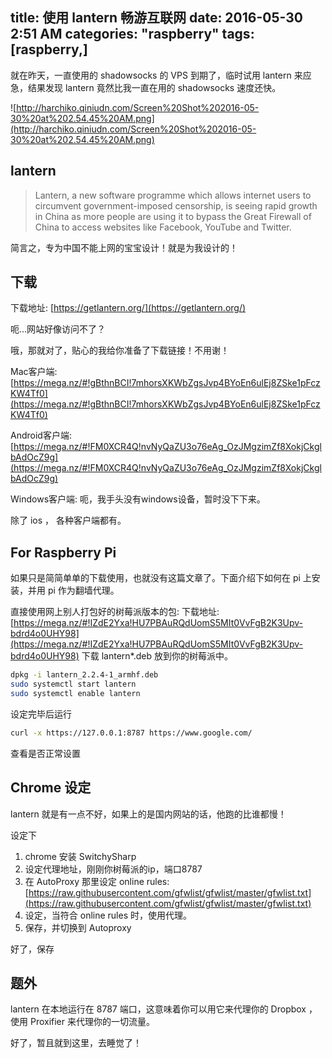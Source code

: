title: 使用 lantern 畅游互联网
date: 2016-05-30 2:51 AM
categories: "raspberry"
tags: [raspberry,]
---

就在昨天，一直使用的 shadowsocks 的 VPS 到期了，临时试用 lantern 来应急，结果发现 lantern 竟然比我一直在用的 shadowsocks 速度还快。

<!--more-->

![http://harchiko.qiniudn.com/Screen%20Shot%202016-05-30%20at%202.54.45%20AM.png](http://harchiko.qiniudn.com/Screen%20Shot%202016-05-30%20at%202.54.45%20AM.png)

## lantern

> Lantern, a new software programme which allows internet users to circumvent government-imposed censorship, is seeing rapid growth in China as more people are using it to bypass the Great Firewall of China to access websites like Facebook, YouTube and Twitter.

简言之，专为中国不能上网的宝宝设计！就是为我设计的！

## 下载

下载地址: [https://getlantern.org/](https://getlantern.org/)

呃...网站好像访问不了？

哦，那就对了，贴心的我给你准备了下载链接！不用谢！

Mac客户端: [https://mega.nz/#!gBthnBCI!7mhorsXKWbZgsJvp4BYoEn6ulEj8ZSke1pFczKW4Tf0](https://mega.nz/#!gBthnBCI!7mhorsXKWbZgsJvp4BYoEn6ulEj8ZSke1pFczKW4Tf0)

Android客户端: [https://mega.nz/#!FM0XCR4Q!nvNyQaZU3o76eAg_OzJMgzimZf8XokjCkglbAdOcZ9g](https://mega.nz/#!FM0XCR4Q!nvNyQaZU3o76eAg_OzJMgzimZf8XokjCkglbAdOcZ9g)

Windows客户端: 呃，我手头没有windows设备，暂时没下下来。

除了 ios ， 各种客户端都有。

## For Raspberry Pi

如果只是简简单单的下载使用，也就没有这篇文章了。下面介绍下如何在 pi 上安装，并用 pi 作为翻墙代理。

直接使用网上别人打包好的树莓派版本的包: 下载地址: [https://mega.nz/#!IZdE2Yxa!HU7PBAuRQdUomS5MIt0VvFgB2K3Upv-bdrd4o0UHY98](https://mega.nz/#!IZdE2Yxa!HU7PBAuRQdUomS5MIt0VvFgB2K3Upv-bdrd4o0UHY98) 下载 lantern*.deb 放到你的树莓派中。

```bash
dpkg -i lantern_2.2.4-1_armhf.deb
sudo systemctl start lantern
sudo systemctl enable lantern
```

设定完毕后运行

```bash
curl -x https://127.0.0.1:8787 https://www.google.com/
```

查看是否正常设置

## Chrome 设定

lantern 就是有一点不好，如果上的是国内网站的话，他跑的比谁都慢！

设定下

1. chrome 安装 SwitchySharp
2. 设定代理地址，刚刚你树莓派的ip，端口8787
3. 在 AutoProxy 那里设定 online rules: [https://raw.githubusercontent.com/gfwlist/gfwlist/master/gfwlist.txt](https://raw.githubusercontent.com/gfwlist/gfwlist/master/gfwlist.txt)
4. 设定，当符合 online rules 时，使用代理。
5. 保存，并切换到 Autoproxy

好了，保存

## 题外

lantern 在本地运行在 8787 端口，这意味着你可以用它来代理你的 Dropbox ， 使用 Proxifier 来代理你的一切流量。

好了，暂且就到这里，去睡觉了！
